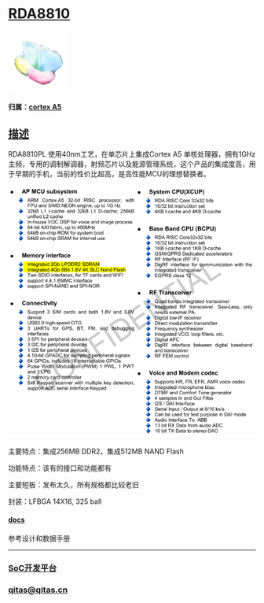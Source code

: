 ﻿# [RDA8810](https://github.com/sochub/RDA8810) 

[![sites](SoC/SoC.png)](http://www.qitas.cn) 

#### 归属：[cortex A5](https://github.com/sochub/CA5)

## [描述](https://github.com/sochub/RDA8810/wiki) 

RDA8810PL 使用40nm工艺，在单芯片上集成Cortex A5 单核处理器，拥有1GHz主频，专用的调制解调器，射频芯片以及能源管理系统，这个产品的集成度高，用于早期的手机，当前的性价比超高，是高性能MCU的理想替换者。

[![sites](docs/RDA8810PL.png)](http://www.qitas.cn)  

主要特点：集成256MB DDR2，集成512MB NAND Flash

功能特点：该有的接口和功能都有

主要短板：发布太久，所有规格都比较老旧

封装：LFBGA 14X16, 325 ball

#### [docs](docs/)

参考设计和数据手册


---

###  [SoC开发平台](http://www.qitas.cn)   

###  qitas@qitas.cn